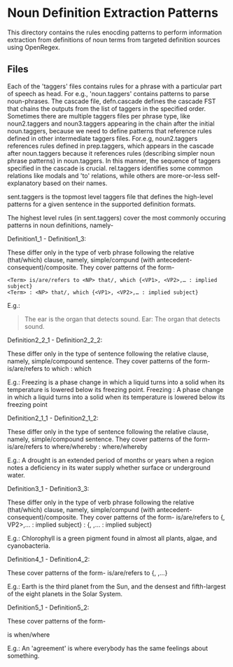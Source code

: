 # Noun Definition Extraction Patterns

This directory contains the rules enocding patterns to perform information extraction from definitions of noun terms from targeted definition sources using OpenRegex.

## Files

Each of the 'taggers' files contains rules for a phrase with a particular part of speech as head. For e.g., 'noun.taggers' contains patterns to parse noun-phrases. 
The cascade file, defn.cascade defines the cascade FST that chains the outputs from the list of taggers in the specified order.
Sometimes there are multiple taggers files per phrase type, like noun2.taggers and noun3.taggers appearing in the chain after the initial noun.taggers, because we need to define patterns that reference rules defined in other intermediate taggers files. For.e.g, noun2.taggers references rules defined in prep.taggers, which appears in the cascade after noun.taggers because it references rules (describing simpler noun phrase patterns) in noun.taggers. In this manner, the sequence of taggers specified in the cascade is crucial.
rel.taggers identifies some common relations like modals and 'to' relations, while others are more-or-less self-explanatory based on their names.

sent.taggers is the topmost level taggers file that defines the high-level patterns for a given sentence in the supported definition formats.

The highest level rules (in sent.taggers) cover the most commonly occuring patterns in noun definitions, namely-

Definition1_1 - Definition1_3:

These differ only in the type of verb phrase following the relative (that/which) clause, namely, simple/compund (with antecedent-consequent)/composite.
They cover patterns of the form-

```
<Term> is/are/refers to <NP> that/, which {<VP1>, <VP2>,… : implied subject}
<Term> : <NP> that/, which {<VP1>, <VP2>,… : implied subject}
```

E.g.:
> The ear is the organ that detects sound.
> Ear: The organ that detects sound.


Definition2_2_1 - Definition2_2_2:

These differ only in the type of sentence following the relative clause, namely, simple/compound sentence.
They cover patterns of the form-
<Term> is/are/refers to <NP> <PP> which <sentence>
<Term> : <NP> <PP> which <sentence>

E.g.:
Freezing is a phase change in which a liquid turns into a solid when its temperature is lowered below its freezing point.
Freezing : A phase change in which a liquid turns into a solid when its temperature is lowered below its freezing point


Definition2_1_1 - Definition2_1_2:

These differ only in the type of sentence following the relative clause, namely, simple/compound sentence.
They cover patterns of the form-
<Term> is/are/refers to <NP>  where/whereby <sentence>
<Term> : <NP> where/whereby <sentence>

E.g.:
A drought is an extended period of months or years when a region notes a deficiency in its water supply whether surface or underground water.


Definition3_1 - Definition3_3:

These differ only in the type of verb phrase following the relative (that/which) clause, namely, simple/compund (with antecedent-consequent)/composite.
They cover patterns of the form-
<Term> is/are/refers to <NP>  {<VP1>, VP2>,… : implied subject}
<Term> : <NP>  {<VP1>, <VP2>,… : implied subject}

E.g.:
Chlorophyll is a green pigment found in almost all plants, algae, and cyanobacteria.


Definition4_1 - Definition4_2:

These cover patterns of the form-
<Term> is/are/refers to {<NP1>, <NP2>,…}

E.g.:
Earth is the third planet from the Sun, and the densest and fifth-largest of the eight planets in the Solar System.


Definition5_1 - Definition5_2:

These cover patterns of the form-

<Term> is when/where <sentence>

E.g.:
An 'agreement' is where everybody has the same feelings about something.



